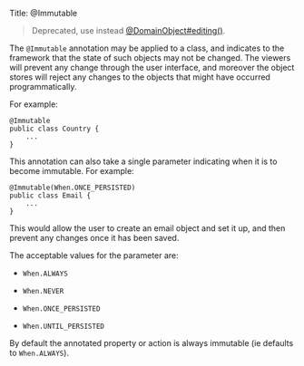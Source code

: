 Title: @Immutable

> Deprecated, use instead [@DomainObject#editing()](./DomainObject.html).

The `@Immutable` annotation may be applied to a class, and indicates to
the framework that the state of such objects may not be changed. The
viewers will prevent any change through the user interface, and moreover
the object stores will reject any changes to the objects that might have
occurred programmatically.

For example:

    @Immutable
    public class Country {
        ...
    }

This annotation can also take a single parameter indicating when it is
to become immutable. For example:

    @Immutable(When.ONCE_PERSISTED)
    public class Email {
        ...
    }

This would allow the user to create an email object and set it up, and
then prevent any changes once it has been saved.

The acceptable values for the parameter are:

-   `When.ALWAYS`

-   `When.NEVER`

-   `When.ONCE_PERSISTED`

-   `When.UNTIL_PERSISTED`

By default the annotated property or action is always immutable (ie
defaults to `When.ALWAYS`).
